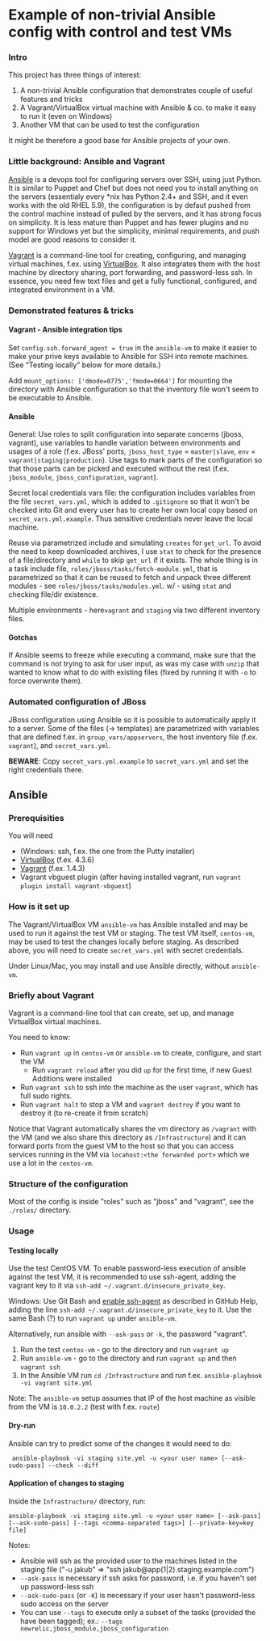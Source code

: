 Example of non-trivial Ansible config with control and test VMs
===============================================================

### Intro

This project has three things of interest:

1. A non-trivial Ansible configuration that demonstrates couple of useful features and tricks
2. A Vagrant/VirtualBox virtual machine with Ansible & co. to make it easy to run it (even on Windows)
3. Another VM that can be used to test the configuration

It might be therefore a good base for Ansible projects of your own.

### Little background: Ansible and Vagrant

[Ansible](http://docs.ansible.com/) is a devops tool for configuring servers over SSH, using just Python. It is similar to Puppet and Chef but does not need you to install anything on the servers (essentialy every \*nix has Python 2.4+ and SSH, and it even works with the old RHEL 5.9), the configuration is by defaut pushed from the control machine instead of pulled by the servers, and it has strong focus on simplicity. It is less mature than Puppet and has fewer plugins and no support for Windows yet but the simplicity, minimal requirements, and push model are good reasons to consider it.

[Vagrant](http://www.vagrantup.com/) is a command-line tool for creating, configuring, and managing virtual machines, f.ex. using [VirtualBox](https://www.virtualbox.org/). It also integrates them with the host machine by directory sharing, port forwarding, and password-less ssh. In essence, you need few text files and get a fully functional, configured, and integrated environment in a VM.

### Demonstrated features & tricks

#### Vagrant - Ansible integration tips

Set `config.ssh.forward_agent = true` in the `ansible-vm` to make it easier to make your prive keys available to Ansible for SSH into remote machines. (See "Testing locally" below for more details.)

Add `mount_options: ['dmode=0775','fmode=0664']` for mounting the directory with Ansible configuration so that the inventory file won't seem to be executable to Ansible.

#### Ansible

General: Use roles to split configuration into separate concerns (jboss, vagrant), use variables to handle variation between environments and usages of a role (f.ex. JBoss' ports, `jboss_host_type` = `master|slave`, `env` = `vagrant|staging|production`). Use tags to mark parts of the configuration so that those parts can be picked and executed without the rest (f.ex. `jboss_module`, `jboss_configuration`, `vagrant`).

Secret local credentials vars file: the configuration includes variables from the file `secret_vars.yml`, which is added to `.gitignore` so that it won't be checked into Git and every user has to create her own local copy based on `secret_vars.yml.example`. Thus sensitive credentials never leave the local machine.

Reuse via parametrized include and simulating `creates` for `get_url`. To avoid the need to keep downloaded archives, I use `stat` to check for the presence of a file/directory and `while` to skip `get_url` if it exists. The whole thing is in a task include file, `roles/jboss/tasks/fetch-module.yml`, that is parametrized so that it can be reused to fetch and unpack three different modules - see `roles/jboss/tasks/modules.yml`.
w/ - using `stat` and checking file/dir existence.

Multiple environments - here`vagrant` and `staging` via two different inventory files.

#### Gotchas

If Ansible seems to freeze while executing a command, make sure that the command is not trying to ask for user input, as was my case with `unzip` that wanted to know what to do with existing files (fixed by running it with `-o` to force overwrite them).

### Automated configuration of JBoss

JBoss configuration using Ansible so it is possible to automatically apply it to a server.
Some of the files (-> templates) are parametrized with variables that are defined f.ex. in
`group_vars/appservers`, the host inventory file (f.ex. `vagrant`), and `secret_vars.yml`.

**BEWARE**: Copy `secret_vars.yml.example` to `secret_vars.yml` and set the right credentials there.

Ansible
-------

### Prerequisities

You will need

* (Windows: ssh, f.ex. the one from the Putty installer)
* [VirtualBox](https://www.virtualbox.org/wiki/Downloads) (f.ex. 4.3.6)
* [Vagrant](http://www.vagrantup.com/) (f.ex. 1.4.3)
* Vagrant vbguest plugin (after having installed vagrant, run `vagrant plugin install vagrant-vbguest`)

### How is it set up

The Vagrant/VirtualBox VM `ansible-vm` has Ansible installed and may be used to run it against the test VM or staging. The test VM itself, `centos-vm`, may be used to test the changes locally before staging.
As described above, you will need to create `secret_vars.yml` with secret credentials.

Under Linux/Mac, you may install and use Ansible directly, without `ansible-vm`.

### Briefly about Vagrant

Vagrant is a command-line tool that can create, set up, and manage VirtualBox virtual machines.

You need to know:

* Run `vagrant up` in `centos-vm` or `ansible-vm` to create, configure, and start the VM
  * Run `vagrant reload` after you did `up` for the first time, if new Guest Additions were installed
* Run `vagrant ssh` to ssh into the machine as the user `vagrant`, which has full sudo rights.
* Run `vagrant halt` to stop a VM and `vagrant destroy` if you want to destroy it (to re-create it from scratch)

Notice that Vagrant automatically shares the vm directory as `/vagrant` with the VM (and we also share this
directory as `/Infrastructure`) and it can forward ports from the guest VM to the host so that you can
access services running in the VM via `locahost:<the forwarded port>` which we use a lot in the `centos-vm`.

### Structure of the configuration

Most of the config is inside "roles" such as "jboss" and "vagrant", see the `./roles/` directory.

### Usage

#### Testing locally

Use the test CentOS VM. To enable password-less execution of ansible against the test
VM, it is recommended to use ssh-agent, adding the vagrant key to it via `ssh-add ~/.vagrant.d/insecure_private_key`.

Windows: Use Git Bash and [enable ssh-agent](https://help.github.com/articles/working-with-ssh-key-passphrases#auto-launching-ssh-agent-on-msysgit) as described in GitHub Help, adding the line `ssh-add ~/.vagrant.d/insecure_private_key` to it. Use the same Bash (?) to run `vagrant up` under `ansible-vm`.

Alternatively, run ansible with `--ask-pass` or `-k`, the password "vagrant".

1. Run the test `centos-vm` - go to the directory and run `vagrant up`
2. Run `ansible-vm` - go to the directory and run `vagrant up` and then `vagrant ssh`
3. In the Ansible VM run `cd /Infrastructure` and run f.ex. `ansible-playbook -vi vagrant site.yml`

Note: The `ansible-vm` setup assumes that IP of the host machine as visible from the VM is `10.0.2.2` (test with f.ex. `route`)

#### Dry-run

Ansible can try to predict some of the changes it would need to do:

     ansible-playbook -vi staging site.yml -u <your user name> [--ask-sudo-pass] --check --diff

#### Application of changes to staging

Inside the `Infrastructure/` directory, run:

    ansible-playbook -vi staging site.yml -u <your user name> [--ask-pass] [--ask-sudo-pass] [--tags <comma-separated tags>] [--private-key=key file]

Notes:

* Ansible will ssh as the provided user to the machines listed in the staging file
  ("-u jakub" => "ssh jakub@app(1|2).staging.example.com")
* `--ask-pass` is necessary if ssh asks for password, i.e. if you haven't set up password-less ssh
* `--ask-sudo-pass` (or `-K`) is necessary if your user hasn't password-less sudo access on the server
* You can use `--tags` to execute only a subset of the tasks (provided the have been tagged);
  ex.: `--tags newrelic,jboss_module,jboss_configuration`
